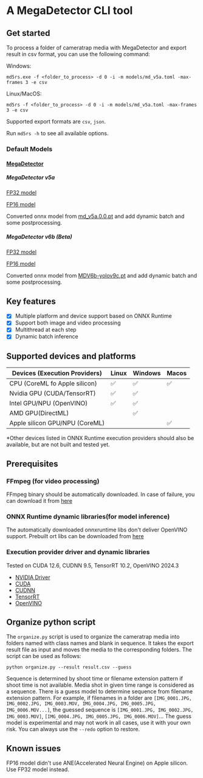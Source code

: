 # A MegaDetector CLI tool

## Get started

To process a folder of cameratrap media with MegaDetector and export result in csv format, you can use the following command:

Windows:

`md5rs.exe -f <folder_to_process> -d 0 -i -m models/md_v5a.toml -max-frames 3 -e csv`

Linux/MacOS:

`md5rs -f <folder_to_process> -d 0 -i -m models/md_v5a.toml -max-frames 3 -e csv`

Supported export formats are `csv`, `json`.

Run `md5rs -h` to see all available options.

### Default Models

#### [MegaDetector](https://github.com/microsoft/CameraTraps/blob/main/megadetector.md)

##### MegaDetector v5a

[FP32 model](https://huggingface.co/Simulacraliasing/Megadetector/resolve/main/md_v5a_d_pp.onnx?download=true)

[FP16 model](https://huggingface.co/Simulacraliasing/Megadetector/resolve/main/md_v5a_d_pp_fp16.onnx?download=true)

Converted onnx model from [md_v5a.0.0.pt](https://github.com/microsoft/CameraTraps/releases/download/v5.0/md_v5a.0.0.pt) and add dynamic batch and some postprocessing.

##### MegaDetector v6b (Beta)

[FP32 model](https://huggingface.co/Simulacraliasing/Megadetector/resolve/main/md_v6b_d_pp.onnx?download=true)

[FP16 model](https://huggingface.co/Simulacraliasing/Megadetector/resolve/main/md_v6b_d_pp_fp16.onnx?download=true)

Converted onnx model from [MDV6b-yolov9c.pt](https://zenodo.org/records/11192829/files/MDV6b-yolov9c.pt?download=1) and add dynamic batch and some postprocessing.

## Key features

- [x] Multiple platform and device support based on ONNX Runtime
- [x] Support both image and video processing
- [x] Multithread at each step
- [x] Dynamic batch inference

## Supported devices and platforms

| Devices (Execution Providers)  | Linux | Windows | Macos |
| ------------------------------ | ----- | ------- | ----- |
| CPU (CoreML fo Apple silicon)  | ✅     | ✅       | ✅     |
| Nvidia GPU (CUDA/TensorRT)     | ✅     | ✅       |       |
| Intel GPU/NPU (OpenVINO)       | ✅     | ✅       |       |
| AMD GPU(DirectML)              |       | ✅       |       |
| Apple silicon GPU/NPU (CoreML) |       |         | ✅     |

*Other devices listed in ONNX Runtime execution providers should also be available, but are not built and tested yet.

## Prerequisites

### FFmpeg (for video processing)

FFmpeg binary should be automatically downloaded. In case of failure, you can download it from [here](https://ffmpeg.org/download.html)

### ONNX Runtime dynamic libraries(for model inference)

The automatically downloaded onnxruntime libs don't deliver OpenVINO support. Prebuilt ort libs can be downloaded from [here](https://github.com/simulacraliasing/md5rs/releases/tag/ort-prebuilt)

### Execution provider driver and dynamic libraries

Tested on CUDA 12.6, CUDNN 9.5, TensorRT 10.2, OpenVINO 2024.3

- [NVIDIA Driver](https://www.nvidia.com/en-us/drivers/)
- [CUDA](https://developer.nvidia.com/cuda-downloads)
- [CUDNN](https://developer.nvidia.com/cudnn)
- [TensorRT](https://developer.nvidia.com/tensorrt)
- [OpenVINO](https://storage.openvinotoolkit.org/repositories/openvino/packages/)

## Organize python script

The `organize.py` script is used to organize the cameratrap media into folders named with class names and blank in sequence. It takes the export result file as input and moves the media to the corresponding folders. The script can be used as follows:

`python organize.py --result result.csv --guess`

Sequence is determined by shoot time or filename extension pattern if shoot time is not available. Media shot in given time range is considered as a sequence. There is a guess model to determine sequence from filename extension pattern. For example, if filenames in a folder are `[IMG_0001.JPG, IMG_0002.JPG, IMG_0003.MOV, IMG_0004.JPG, IMG_0005.JPG, IMG_0006.MOV...]`, the guessed sequence is `[IMG_0001.JPG, IMG_0002.JPG, IMG_0003.MOV]`, `[IMG_0004.JPG, IMG_0005.JPG, IMG_0006.MOV]`... The guess model is experimental and may not work in all cases, use it with your own risk. You can always use the `--redo` option to restore.

## Known issues

FP16 model didn't use ANE(Accelerated Neural Engine) on Apple silicon. Use FP32 model instead.
